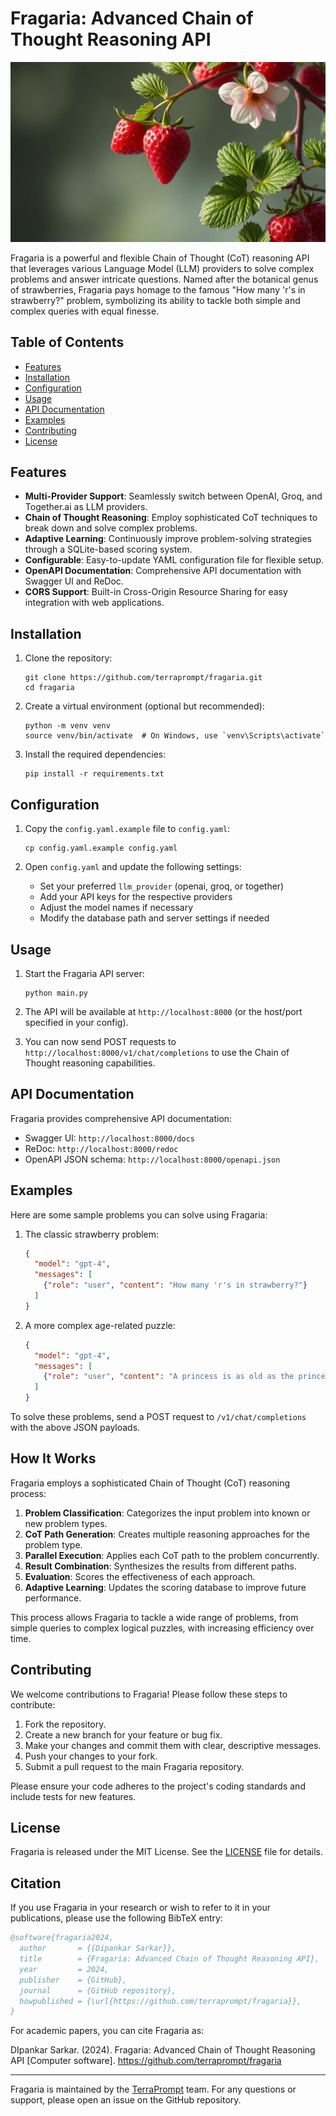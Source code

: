 # Fragaria: Advanced Chain of Thought Reasoning API

![Fragaria Logo](header.png)

Fragaria is a powerful and flexible Chain of Thought (CoT) reasoning API that leverages various Language Model (LLM) providers to solve complex problems and answer intricate questions. Named after the botanical genus of strawberries, Fragaria pays homage to the famous "How many 'r's in strawberry?" problem, symbolizing its ability to tackle both simple and complex queries with equal finesse.

## Table of Contents

- [Features](#features)
- [Installation](#installation)
- [Configuration](#configuration)
- [Usage](#usage)
- [API Documentation](#api-documentation)
- [Examples](#examples)
- [Contributing](#contributing)
- [License](#license)

## Features

- **Multi-Provider Support**: Seamlessly switch between OpenAI, Groq, and Together.ai as LLM providers.
- **Chain of Thought Reasoning**: Employ sophisticated CoT techniques to break down and solve complex problems.
- **Adaptive Learning**: Continuously improve problem-solving strategies through a SQLite-based scoring system.
- **Configurable**: Easy-to-update YAML configuration file for flexible setup.
- **OpenAPI Documentation**: Comprehensive API documentation with Swagger UI and ReDoc.
- **CORS Support**: Built-in Cross-Origin Resource Sharing for easy integration with web applications.

## Installation

1. Clone the repository:
   ```
   git clone https://github.com/terraprompt/fragaria.git
   cd fragaria
   ```

2. Create a virtual environment (optional but recommended):
   ```
   python -m venv venv
   source venv/bin/activate  # On Windows, use `venv\Scripts\activate`
   ```

3. Install the required dependencies:
   ```
   pip install -r requirements.txt
   ```

## Configuration

1. Copy the `config.yaml.example` file to `config.yaml`:
   ```
   cp config.yaml.example config.yaml
   ```

2. Open `config.yaml` and update the following settings:
   - Set your preferred `llm_provider` (openai, groq, or together)
   - Add your API keys for the respective providers
   - Adjust the model names if necessary
   - Modify the database path and server settings if needed

## Usage

1. Start the Fragaria API server:
   ```
   python main.py
   ```

2. The API will be available at `http://localhost:8000` (or the host/port specified in your config).

3. You can now send POST requests to `http://localhost:8000/v1/chat/completions` to use the Chain of Thought reasoning capabilities.

## API Documentation

Fragaria provides comprehensive API documentation:

- Swagger UI: `http://localhost:8000/docs`
- ReDoc: `http://localhost:8000/redoc`
- OpenAPI JSON schema: `http://localhost:8000/openapi.json`

## Examples

Here are some sample problems you can solve using Fragaria:

1. The classic strawberry problem:
   ```json
   {
     "model": "gpt-4",
     "messages": [
       {"role": "user", "content": "How many 'r's in strawberry?"}
     ]
   }
   ```

2. A more complex age-related puzzle:
   ```json
   {
     "model": "gpt-4",
     "messages": [
       {"role": "user", "content": "A princess is as old as the prince will be when the princess is twice as old as the prince was when the princess's age was half the sum of their present age. What is the age of prince and princess? Provide all solutions to that question."}
     ]
   }
   ```

To solve these problems, send a POST request to `/v1/chat/completions` with the above JSON payloads.

## How It Works

Fragaria employs a sophisticated Chain of Thought (CoT) reasoning process:

1. **Problem Classification**: Categorizes the input problem into known or new problem types.
2. **CoT Path Generation**: Creates multiple reasoning approaches for the problem type.
3. **Parallel Execution**: Applies each CoT path to the problem concurrently.
4. **Result Combination**: Synthesizes the results from different paths.
5. **Evaluation**: Scores the effectiveness of each approach.
6. **Adaptive Learning**: Updates the scoring database to improve future performance.

This process allows Fragaria to tackle a wide range of problems, from simple queries to complex logical puzzles, with increasing efficiency over time.

## Contributing

We welcome contributions to Fragaria! Please follow these steps to contribute:

1. Fork the repository.
2. Create a new branch for your feature or bug fix.
3. Make your changes and commit them with clear, descriptive messages.
4. Push your changes to your fork.
5. Submit a pull request to the main Fragaria repository.

Please ensure your code adheres to the project's coding standards and include tests for new features.

## License

Fragaria is released under the MIT License. See the [LICENSE](LICENSE) file for details.

## Citation

If you use Fragaria in your research or wish to refer to it in your publications, please use the following BibTeX entry:

```bibtex
@software{fragaria2024,
  author       = {{Dipankar Sarkar}},
  title        = {Fragaria: Advanced Chain of Thought Reasoning API},
  year         = 2024,
  publisher    = {GitHub},
  journal      = {GitHub repository},
  howpublished = {\url{https://github.com/terraprompt/fragaria}},
}
```

For academic papers, you can cite Fragaria as:

DIpankar Sarkar. (2024). Fragaria: Advanced Chain of Thought Reasoning API [Computer software]. https://github.com/terraprompt/fragaria

---

Fragaria is maintained by the [TerraPrompt](https://github.com/terraprompt) team. For any questions or support, please open an issue on the GitHub repository.
